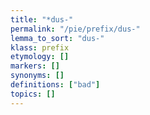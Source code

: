 ```yaml
---
title: "*dus-"
permalink: "/pie/prefix/dus-"
lemma_to_sort: "dus-"
klass: prefix
etymology: []
markers: []
synonyms: []
definitions: ["bad"]
topics: []
---
```

